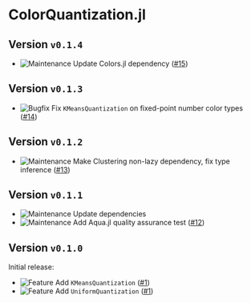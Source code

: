 # ColorQuantization.jl

## Version `v0.1.4`
- ![Maintenance][badge-maintenance] Update Colors.jl dependency ([#15])

## Version `v0.1.3`
- ![Bugfix][badge-bugfix] Fix `KMeansQuantization` on fixed-point number color types ([#14][pr-14])

## Version `v0.1.2`
- ![Maintenance][badge-maintenance] Make Clustering non-lazy dependency, fix type inference ([#13][pr-13])

## Version `v0.1.1`
- ![Maintenance][badge-maintenance] Update dependencies
- ![Maintenance][badge-maintenance] Add Aqua.jl quality assurance test ([#12][pr-12])

## Version `v0.1.0`
Initial release:
- ![Feature][badge-feature] Add `KMeansQuantization` ([#1][pr-1])
- ![Feature][badge-feature] Add `UniformQuantization` ([#1][pr-1])

<!--
# Badges
![BREAKING][badge-breaking]
![Deprecation][badge-deprecation]
![Feature][badge-feature]
![Enhancement][badge-enhancement]
![Bugfix][badge-bugfix]
![Experimental][badge-experimental]
![Maintenance][badge-maintenance]
![Documentation][badge-docs]
-->
[#15]: https://github.com/JuliaImages/ColorQuantization.jl/pull/15
[pr-14]: https://github.com/JuliaImages/ColorQuantization.jl/pull/14
[pr-13]: https://github.com/JuliaImages/ColorQuantization.jl/pull/13
[pr-12]: https://github.com/JuliaImages/ColorQuantization.jl/pull/12
[pr-1]: https://github.com/JuliaImages/ColorQuantization.jl/pull/1

[badge-breaking]: https://img.shields.io/badge/BREAKING-red.svg
[badge-deprecation]: https://img.shields.io/badge/deprecation-orange.svg
[badge-feature]: https://img.shields.io/badge/feature-green.svg
[badge-enhancement]: https://img.shields.io/badge/enhancement-blue.svg
[badge-bugfix]: https://img.shields.io/badge/bugfix-purple.svg
[badge-security]: https://img.shields.io/badge/security-black.svg
[badge-experimental]: https://img.shields.io/badge/experimental-lightgrey.svg
[badge-maintenance]: https://img.shields.io/badge/maintenance-gray.svg
[badge-docs]: https://img.shields.io/badge/docs-orange.svg
